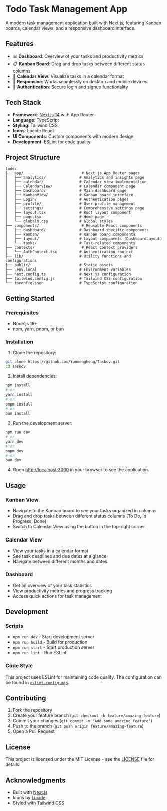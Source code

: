 # Todo Task Management App

A modern task management application built with Next.js, featuring Kanban boards, calendar views, and a responsive dashboard interface.

## Features

- 📊 **Dashboard**: Overview of your tasks and productivity metrics
- 📋 **Kanban Board**: Drag and drop tasks between different status columns
- 📅 **Calendar View**: Visualize tasks in a calendar format
- 📱 **Responsive**: Works seamlessly on desktop and mobile devices
- 🔐 **Authentication**: Secure login and signup functionality

## Tech Stack

- **Framework**: [Next.js 14](https://nextjs.org/) with App Router
- **Language**: TypeScript
- **Styling**: Tailwind CSS
- **Icons**: Lucide React
- **UI Components**: Custom components with modern design
- **Development**: ESLint for code quality

## Project Structure

```
todo/
├── app/                          # Next.js App Router pages
│   ├── analytics/               # Analytics and insights page
│   ├── calendar/                # Calendar view implementation
│   ├── CalendarView/            # Calendar component page
│   ├── Dashboard/               # Main dashboard page
│   ├── KanbanView/              # Kanban board interface
│   ├── Login/                   # Authentication pages
│   ├── profile/                 # User profile management
│   ├── settings/                # Comprehensive settings page
│   ├── layout.tsx               # Root layout component
│   ├── page.tsx                 # Home page
│   └── globals.css              # Global styles
├── components/                   # Reusable React components
│   ├── dashboard/               # Dashboard-specific components
│   ├── kanban/                  # Kanban board components
│   ├── layout/                  # Layout components (DashboardLayout)
│   └── tasks/                   # Task-related components
├── contexts/                     # React Context providers
│   └── AuthContext.tsx          # Authentication context
├── lib/                         # Utility functions and configurations
├── public/                      # Static assets
├── .env.local                   # Environment variables
├── next.config.ts               # Next.js configuration
├── tailwind.config.js           # Tailwind CSS configuration
└── tsconfig.json                # TypeScript configuration

```

## Getting Started

### Prerequisites

- Node.js 18+ 
- npm, yarn, pnpm, or bun

### Installation

1. Clone the repository:
```bash
git clone https://github.com/Yunmengheng/Taskov.git
cd Taskov
```

2. Install dependencies:
```bash
npm install
# or
yarn install
# or
pnpm install
# or
bun install
```

3. Run the development server:
```bash
npm run dev
# or
yarn dev
# or
pnpm dev
# or
bun dev
```

4. Open [http://localhost:3000](http://localhost:3000) in your browser to see the application.

## Usage

### Kanban View
- Navigate to the Kanban board to see your tasks organized in columns
- Drag and drop tasks between different status columns (To Do, In Progress, Done)
- Switch to Calendar View using the button in the top-right corner

### Calendar View
- View your tasks in a calendar format
- See task deadlines and due dates at a glance
- Navigate between different months and dates

### Dashboard
- Get an overview of your task statistics
- View productivity metrics and progress tracking
- Access quick actions for task management

## Development

### Scripts

- `npm run dev` - Start development server
- `npm run build` - Build for production
- `npm run start` - Start production server
- `npm run lint` - Run ESLint

### Code Style

This project uses ESLint for maintaining code quality. The configuration can be found in [`eslint.config.mjs`](eslint.config.mjs).

## Contributing

1. Fork the repository
2. Create your feature branch (`git checkout -b feature/amazing-feature`)
3. Commit your changes (`git commit -m 'Add some amazing feature'`)
4. Push to the branch (`git push origin feature/amazing-feature`)
5. Open a Pull Request

## License

This project is licensed under the MIT License - see the [LICENSE](LICENSE) file for details.

## Acknowledgments

- Built with [Next.js](https://nextjs.org/)
- Icons by [Lucide](https://lucide.dev/)
- Styled with [Tailwind CSS](https://tailwindcss.com/)
